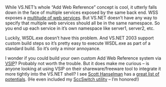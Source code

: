 While VS.NET’s whole “Add Web Reference” concept is cool, it utterly
falls down in the face of multiple services exposed by the same back
end. WSS exposes a [multitude of web
services](http://msdn.microsoft.com/library/en-us/spptsdk/html/soapnsMicrosoftSharePointSoapServer2.asp).
But VS.NET doesn’t have any way to specify that multiple web services
should all be in the same namespace. So you end up each service in it’s
own namespace like server1, server2, etc.

Luckily, WSDL.exe doesn’t have this problem. And VS.NET 2003 support
custom build steps so it’s pretty easy to execute WSDL.exe as part of a
standard build. So it’s only a minor annoyance.

I wonder if you could build your own custom Add Web Reference system via
[VSIP](http://www.vsipdev.com)? Probably not worth the trouble. But it
does make me curious – is anyone looking at using VSIP on their
shareware/freeware tool to integrate it more tightly into the VS.NET
shell? I see [Scott Hanselman](http://radio.weblogs.com/0106747/) has a
[great list of
potentials](http://radio.weblogs.com/0106747/stories/2003/09/09/scottHanselmansUltimateDeveloperAndPowerUsersToolsList.html).
(He even included my [SccSwitch utility](art_sccswitch.aspx) – I’m
honored!)
